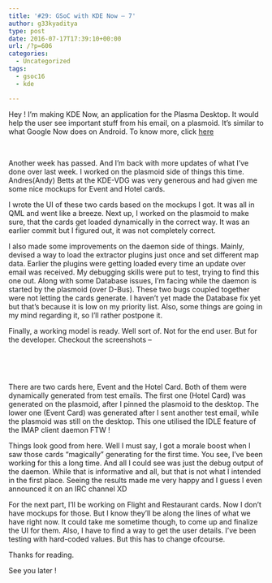 ```yaml
---
title: '#29: GSoC with KDE Now – 7'
author: g33kyaditya
type: post
date: 2016-07-17T17:39:10+00:00
url: /?p=606
categories:
  - Uncategorized
tags:
  - gsoc16
  - kde

---
```

Hey ! I’m making KDE Now, an application for the Plasma Desktop. It would help the user see important stuff from his email, on a plasmoid. It’s similar to what Google Now does on Android. To know more, click [here][1]

&nbsp;

Another week has passed. And I&#8217;m back with more updates of what I&#8217;ve done over last week. I worked on the plasmoid side of things this time. Andres(Andy) Betts at the KDE-VDG was very generous and had given me some nice mockups for Event and Hotel cards.

I wrote the UI of these two cards based on the mockups I got. It was all in QML and went like a breeze. Next up, I worked on the plasmoid to make sure, that the cards get loaded dynamically in the correct way. It was an earlier commit but I figured out, it was not completely correct.

I also made some improvements on the daemon side of things. Mainly, devised a way to load the extractor plugins just once and set different map data. Earlier the plugins were getting loaded every time an update over email was received. My debugging skills were put to test, trying to find this one out. Along with some Database issues, I&#8217;m facing while the daemon is started by the plasmoid (over D-Bus). These two bugs coupled together were not letting the cards generate. I haven&#8217;t yet made the Database fix yet but that&#8217;s because it is low on my priority list. Also, some things are going in my mind regarding it, so I&#8217;ll rather postpone it.

Finally, a working model is ready. Well sort of. Not for the end user. But for the developer. Checkout the screenshots &#8211;

&nbsp;

&nbsp;

There are two cards here, Event and the Hotel Card. Both of them were dynamically generated from test emails. The first one (Hotel Card) was generated on the plasmoid, after I pinned the plasmoid to the desktop. The lower one (Event Card) was generated after I sent another test email, while the plasmoid was still on the desktop. This one utilised the IDLE feature of the IMAP client daemon FTW !

Things look good from here. Well I must say, I got a morale boost when I saw those cards &#8220;magically&#8221; generating for the first time. You see, I&#8217;ve been working for this a long time. And all I could see was just the debug output of the daemon. While that is informative and all, but that is not what I intended in the first place. Seeing the results made me very happy and I guess I even announced it on an IRC channel XD

For the next part, I&#8217;ll be working on Flight and Restaurant cards. Now I don&#8217;t have mockups for those. But I know they&#8217;ll be along the lines of what we have right now. It could take me sometime though, to come up and finalize the UI for them. Also, I have to find a way to get the user details. I&#8217;ve been testing with hard-coded values. But this has to change ofcourse.

Thanks for reading.

See you later !

 [1]: https://g33kyaditya.wordpress.com/2016/04/23/21-google-summer-of-code-2016/